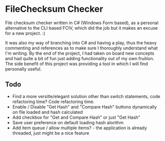 # FileChecksum Checker
File checksum checker written in C# (Windows Form based), as a personal alternative to the CLI based FCIV, which did the job but it makes an excuse for a new project. :)

It was also my way of branching into C# and having a play, thus the heavy commenting and references as to make sure I thoroughly understand what I'm writing. By the end of the project, I had taken on board new concepts and had quite a bit of fun just adding functionality out of my own fruition. The side benefit of this project was providing a tool in which I will find personally useful.

## Todo
- Find a more versitle/elegant solution other than switch statements, code refactoring time? Code refactoring time.
- Enable / Disable "Get Hash" and "Compare Hash" buttons dynamically on file loaded and hash calculated
- Add checkbox for "Get and Compare Hash" or just "Get Hash"
- Save user preference on default loading hash alorithm
- Add item queue / allow multiple items? - the application is already threaded, just might be a nice feature
